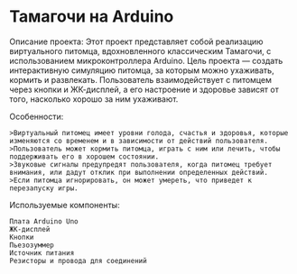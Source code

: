 # Тамагочи на Arduino

Описание проекта: Этот проект представляет собой реализацию виртуального питомца, вдохновленного классическим Тамагочи, с использованием микроконтроллера Arduino. Цель проекта — создать интерактивную симуляцию питомца, за которым можно ухаживать, кормить и развлекать. Пользователь взаимодействует с питомцем через кнопки и ЖК-дисплей, а его настроение и здоровье зависят от того, насколько хорошо за ним ухаживают.

Особенности:

    >Виртуальный питомец имеет уровни голода, счастья и здоровья, которые изменяются со временем и в зависимости от действий пользователя.
    >Пользователь может кормить питомца, играть с ним или лечить, чтобы поддерживать его в хорошем состоянии.
    >Звуковые сигналы предупредят пользователя, когда питомец требует внимания, или дадут отклик при выполнении определенных действий.
    >Если питомца игнорировать, он может умереть, что приведет к перезапуску игры.

Используемые компоненты:

    Плата Arduino Uno
    ЖК-дисплей
    Кнопки 
    Пьезозуммер
    Источник питания
    Резисторы и провода для соединений
